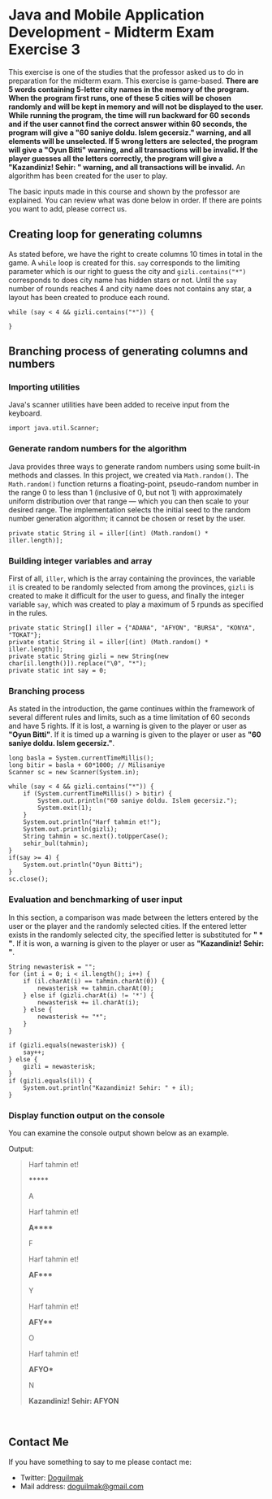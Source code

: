 
# Java and Mobile Application Development - Midterm Exam Exercise 3 

This exercise is one of the studies that the professor asked us to do in preparation for the midterm exam. This exercise is game-based. **There are 5 words containing 5-letter city names in the memory of the program. When the program first runs, one of these 5 cities will be chosen randomly and will be kept in memory and will not be displayed to the user. While running the program, the time will run backward for 60 seconds and if the user cannot find the correct answer within 60 seconds, the program will give a "60 saniye doldu. Islem gecersiz." warning, and all elements will be unselected. If 5 wrong letters are selected, the program will give a "Oyun Bitti" warning, and all transactions will be invalid. If the player guesses all the letters correctly, the program will give a "Kazandiniz! Sehir: " warning, and all transactions will be invalid.** An algorithm has been created for the user to play.

The basic inputs made in this course and shown by the professor are explained. You can review what was done below in order. If there are points you want to add, please correct us.


## Creating loop for generating columns

As stated before, we have the right to create columns 10 times in total in the game. A <code>while</code> loop is created for this. `say` corresponds to the limiting parameter which is our right to guess the city and `gizli.contains("*")` corresponds to does city name has hidden stars or not. Until the `say` number of rounds reaches 4 and city name does not contains any star, a layout has been created to produce each round.
		
	while (say < 4 && gizli.contains("*")) {
	
	}



## Branching process of generating columns and numbers

### Importing utilities

Java's scanner utilities have been added to receive input from the keyboard.

    import java.util.Scanner;

### Generate random numbers for the algorithm

Java provides three ways to generate random numbers using some built-in methods and classes. In this project, we created via <code>Math.random()</code>. The `Math.random()` function returns a floating-point, pseudo-random number in the range $0$ to less than $1$ (inclusive of $0$, but not $1$) with approximately uniform distribution over that range — which you can then scale to your desired range. The implementation selects the initial seed to the random number generation algorithm; it cannot be chosen or reset by the user.
    
	private static String il = iller[(int) (Math.random() * iller.length)];


###	Building integer variables and array

First of all, `iller`, which is the array containing the provinces, the variable `il` is created to be randomly selected from among the provinces, `gizli` is created to make it difficult for the user to guess, and finally the integer variable `say`, which was created to play a maximum of $5$ rpunds as specified in the rules.

	private static String[] iller = {"ADANA", "AFYON", "BURSA", "KONYA", "TOKAT"};
	private static String il = iller[(int) (Math.random() * iller.length)];
	private static String gizli = new String(new char[il.length()]).replace("\0", "*");
	private static int say = 0;


### Branching process

As stated in the introduction, the game continues within the framework of several different rules and limits, such as a time limitation of $60$ seconds and have $5$ rights. If it is lost, a warning is given to the player or user as **"Oyun Bitti"**. If it is timed up a warning is given to the player or user as **"60 saniye doldu. Islem gecersiz."**.


	long basla = System.currentTimeMillis();
	long bitir = basla + 60*1000; // Milisaniye
	Scanner sc = new Scanner(System.in);
	
	while (say < 4 && gizli.contains("*")) {
		if (System.currentTimeMillis() > bitir) {
			System.out.println("60 saniye doldu. Islem gecersiz.");
		    System.exit(1);
		}
		System.out.println("Harf tahmin et!");
		System.out.println(gizli);
		String tahmin = sc.next().toUpperCase();
		sehir_bul(tahmin);
	}
	if(say >= 4) {
		System.out.println("Oyun Bitti");
	}
	sc.close();

### Evaluation and benchmarking of user input

In this section, a comparison was made between the letters entered by the user or the player and the randomly selected cities. If the entered letter exists in the randomly selected city, the specified letter is substituted for **" * "**. If it is won, a warning is given to the player or user as **"Kazandiniz! Sehir: "**.

	String newasterisk = "";
	for (int i = 0; i < il.length(); i++) {
		if (il.charAt(i) == tahmin.charAt(0)) {
			newasterisk += tahmin.charAt(0);
		} else if (gizli.charAt(i) != '*') {
			newasterisk += il.charAt(i);
		} else {
			newasterisk += "*";
		}
	}

	if (gizli.equals(newasterisk)) {
		say++;
	} else {
		gizli = newasterisk;
	}
	if (gizli.equals(il)) {
		System.out.println("Kazandiniz! Sehir: " + il);
	}

### Display function output on the console

You can examine the console output shown below as an example.

Output:

>Harf tahmin et!
> 
><b>*****</b>
>
>A 
>
>Harf tahmin et!
>
><b>A**** </b>
>
>F 
>
>Harf tahmin et! 
>
><b>AF***</b>
>
>Y
>
>Harf tahmin et! 
>
><b>AFY**</b>
>
>O 
>
>Harf tahmin et! 
>
><b>AFYO* </b>
>
>N 
>
><b>Kazandiniz! Sehir: AFYON</b>

<br>

## Contact Me

If you have something to say to me please contact me: 

 - Twitter: [Doguilmak](https://twitter.com/Doguilmak) 
 - Mail address: doguilmak@gmail.com
